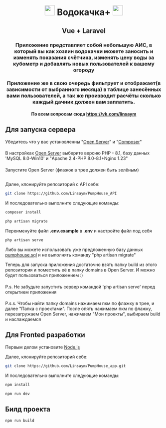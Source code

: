 <h1 align="center"><img src="https://vuejs.org/logo.svg" height="32"/> Водокачка+ <img src="https://vuejs.org/logo.svg" height="32"/></h1>
<h2 align="center">Vue + Laravel</h2>
<h3 align="center">Приложение представляет собой небольшую АИС, в который вы как хозяин водокачки можете заносить и изменять показания счётчика, изменять цену воды за кубометр и добавлять новых пользователей к вашему огороду</h3>
<h3 align="center">Приложение же в свою очередь фильтрует и отображает(в зависимости от выбранного месяца) в таблице занесённых вами пользователей, а так же производит расчёты сколько каждый дачник должен вам заплатить.</h3>

<h4 align="center">По всем вопросам сюда <a href="https://vk.com/linsaym">https://vk.com/linsaym </a></h4>

## Для запуска сервера

Убедитесь что у вас установленны "<a href="">Open Server</a>" и "<a href="https://getcomposer.org/">Composer</a>"

####

В настройках <a href="">Open Server</a> выберите версию PHP - 8.1, базу данных 'MySQL 8.0-Win10' и "Apache 2.4-PHP
8.0-8.1+Nginx 1.23"

####

Запустите Open Server (флажок в трее должен быть зелёным)

##

Далее, клонируйте репозиторий c API себе:

```sh
git clone https://github.com/Linsaym/PumpHouse_API
```

И последовательно выполните следующие команды:

```sh
composer install
```

```sh
php artisan migrate
```

Переименуйте файл <strong>.env.example</strong> в <strong>.env</strong> и настройте файл под себя

```sh
php artisan serve
```

Либо вы можете использовать уже предложенную базу
данных <a href='https://github.com/Linsaym/PumpHouse_API/blob/master/pumphouse.sql'>pumphouse.sql</a> и не выполнять
команду "php artisan migrate"

Теперь для запуска приложения достаточно взять папку build из этого репозитория и поместить её в папку domains в Open
Server. И можно будет пользоваться приложением :)

####

P.s. Не забудьте запустить сервер командой 'php artisan serve' перед открытием приложения

####

P.s.s. Чтобы найти папку domains нажимаем пкм по флажку в трее, и далее "Папка с проектами". После опять нажимаем пкм по
флажку, перезагружаем Open Server, нажимаем "Мои проекты", выбираем build и наслаждаемся

## Для Fronted разработки

<p>Первым делом установите <a href="https://nodejs.org/en">Node.js</a></p>
Далее, клонируйте репозиторий себе:

```sh
git clone https://github.com/Linsaym/PumpHouse_app.git
```

И последовательно выполните следующие команды:

```sh
npm install
```

```sh
npm run dev
```

## Билд проекта

```sh
npm run build
```
